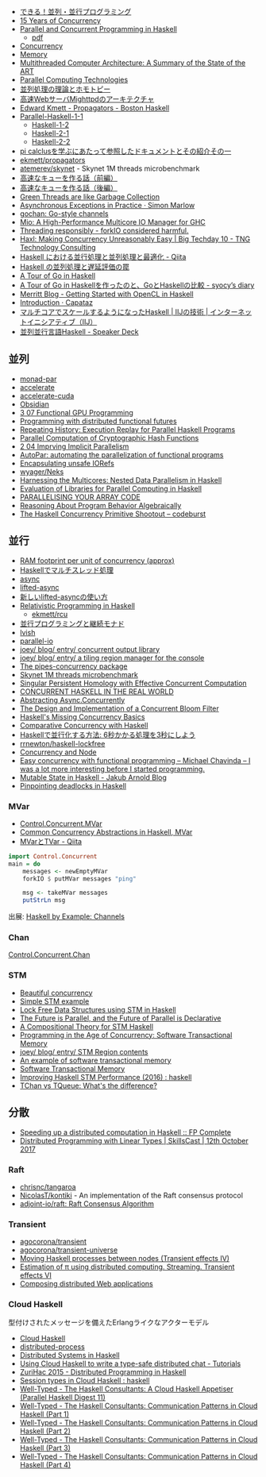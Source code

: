 * [できる！並列・並行プログラミング](http://www.slideshare.net/pfi/ss-9780450)
* [15 Years of Concurrency](http://joeduffyblog.com/2016/11/30/15-years-of-concurrency/)
* [Parallel and Concurrent Programming in Haskell](http://chimera.labs.oreilly.com/books/1230000000929/index.html)
   * [pdf](http://community.haskell.org/~simonmar/par-tutorial.pdf)
* [Concurrency](http://www.scs.stanford.edu/14sp-cs240h/slides/concurrency-slides.html)
* [Memory](http://www.scs.stanford.edu/14sp-cs240h/slides/memory-slides.html)
* [Multithreaded Computer Architecture: A Summary of the State of the ART](http://link.springer.com/book/10.1007/978-1-4615-2698-8)
* [Parallel Computing Technologies](http://link.springer.com/book/10.1007/978-3-540-45145-7)
* [並列処理の理論とホモトピー](http://pantodon.shinshu-u.ac.jp/topology/literature/concurrency.html)
* [高速WebサーバMighttpdのアーキテクチャ](http://www.iij.ad.jp/company/development/tech/activities/mighttpd/)
* [Edward Kmett - Propagators - Boston Haskell](https://www.youtube.com/watch?v=DyPzPeOPgUE)
* [Parallel-Haskell-1-1](https://www.youtube.com/watch?v=N6sOMGYsvFA)
  * [Haskell-1-2](https://www.youtube.com/watch?v=ybba5tcOeEY)
  * [Haskell-2-1](https://www.youtube.com/watch?v=oQ4fvA1OEcY)
  * [Haskell-2-2](https://www.youtube.com/watch?v=a6IkhX1zgXI)
* [pi calclusを学ぶにあたって参照したドキュメントとその紹介その一](http://keizobookman.hatenablog.com/entry/2016/05/25/012815)
* [ekmett/propagators](https://github.com/ekmett/propagators)
* [atemerev/skynet](https://github.com/atemerev/skynet) - Skynet 1M threads microbenchmark
* [高速なキューを作る話（前編）](http://qiita.com/asukamirai/items/cb22ed08a124b282f142)
* [高速なキューを作る話（後編）](http://qiita.com/asukamirai/items/481b22d9a8a410990828)
* [Green Threads are like Garbage Collection](https://www.fpcomplete.com/blog/2017/01/green-threads-are-like-garbage-collection)
* [Asynchronous Exceptions in Practice · Simon Marlow](http://simonmar.github.io/posts/2017-01-24-asynchronous-exceptions.html)
* [gochan: Go-style channels](http://hackage.haskell.org/package/gochan-0.0.2)
* [Mio: A High-Performance Multicore IO Manager for GHC](http://haskell.cs.yale.edu/wp-content/uploads/2013/08/hask035-voellmy.pdf)
* [Threading responsibly - forkIO considered harmful.](https://mazzo.li/posts/threads-resources.html)
* [Haxl: Making Concurrency Unreasonably Easy \| Big Techday 10 - TNG Technology Consulting](http://events.techcast.com/bigtechday10/Garmisch-1345/?q=Garmisch-1345)
* [Haskell における並行処理と並列処理と最適化 - Qiita](http://qiita.com/satosystems/items/e7fb4295598dc61e4c67)
* [Haskell の並列処理と遅延評価の罠](http://labs.timedia.co.jp/2017/08/cphaskell.html)
* [A Tour of Go in Haskell](https://a-tour-of-go-in-haskell.syocy.net/ja_JP/index.html)
* [A Tour of Go in Haskellを作ったのと、GoとHaskellの比較 - syocy’s diary](http://syocy.hatenablog.com/entry/a-tour-of-go-in-haskell)
* [Merritt Blog - Getting Started with OpenCL in Haskell](https://lancelet.github.io/posts/2017-12-26-opencl-helloworld.html)
* [Introduction · Capataz](https://romanandreg.gitbooks.io/capataz/content/)
* [マルチコアでスケールするようになったHaskell \| IIJの技術 \| インターネットイニシアティブ（IIJ）](https://www.iij.ad.jp/dev/tech/activities/haskell/)
* [並列並行言語Haskell - Speaker Deck](https://speakerdeck.com/syocy/bing-lie-bing-xing-yan-yu-haskell)

## 並列
* [monad-par](https://hackage.haskell.org/package/monad-par)
* [accelerate](http://hackage.haskell.org/package/accelerate)
* [accelerate-cuda](http://hackage.haskell.org/package/accelerate-cuda)
* [Obsidian](https://hackage.haskell.org/package/Obsidian)
* [3 07 Functional GPU Programming](https://www.youtube.com/watch?v=8cXZTDLC9FY)
* [Programming with distributed functional futures](http://www.macs.hw.ac.uk/~rs46/posts/2015-09-07-distributed-functional-futures.html)
* [Repeating History: Execution Replay for Parallel Haskell Programs](https://research-repository.st-andrews.ac.uk/bitstream/10023/5895/1/tfp2012.pdf)
* [Parallel Computation of Cryptographic Hash Functions](https://www.youtube.com/watch?v=VL04HTzL2B0)
* [2 04 Imprving Implicit Parallelism](https://www.youtube.com/watch?v=UsU8h0WYemo)
* [AutoPar: automating the parallelization of functional programs](http://doras.dcu.ie/20805/)
* [Encapsulating unsafe IORefs](http://tech.kariusdx.com/post/hiding-unsafe-IORefs/)
* [wyager/Neks](https://github.com/wyager/Neks)
* [Harnessing the Multicores: Nested Data Parallelism in Haskell](https://www.youtube.com/watch?v=kZkO3k9g1ps)
* [Evaluation of Libraries for Parallel Computing in Haskell](https://www.jstage.jst.go.jp/article/ipsjjip/25/0/25_308/_pdf)
* [PARALLELISING YOUR ARRAY CODE](http://www.tweag.io/posts/2017-11-16-repa.html)
* [Reasoning About Program Behavior Algebraically](http://dev.stephendiehl.com/types_behavior.pdf)
* [The Haskell Concurrency Primitive Shootout – codeburst](https://codeburst.io/the-haskell-concurrency-primitive-shootout-538c21993f1c)

## 並行
* [RAM footprint per unit of concurrency (approx)](http://bob.ippoli.to/haskell-for-erlangers-2014/#/cost-of-concurrency)
* [Haskellでマルチスレッド処理](http://qiita.com/myuon_myon/items/d0334317f220dfe05092)
* [async](http://hackage.haskell.org/package/async)
* [lifted-async](https://hackage.haskell.org/package/lifted-async)
* [新しいlifted-asyncの使い方](http://maoe.hatenadiary.jp/entry/2014/12/31/015338)
* [Relativistic Programming in Haskell](http://web.cecs.pdx.edu/~walpole/papers/haskell2015.pdf)
   * [ekmett/rcu](https://github.com/ekmett/rcu)
* [並行プログラミングと継続モナド](http://www.slideshare.net/RuiccRail/ss-52718653)
* [lvish](http://hackage.haskell.org/package/lvish)
* [parallel-io](http://batterseapower.github.io/parallel-io/)
* [joey/ blog/ entry/ concurrent output library](http://joeyh.name/blog/entry/concurrent_output_library/)
* [joey/ blog/ entry/ a tiling region manager for the console](http://joeyh.name/blog/entry/a_tiling_region_manager_for_the_console/)
* [The pipes-concurrency package](http://hackage.haskell.org/package/pipes-concurrency)
* [Skynet 1M threads microbenchmark](https://github.com/atemerev/skynet)
* [Singular Persistent Homology with Effective Concurrent Computation](https://arxiv.org/pdf/1607.01257v1.pdf)
* [CONCURRENT HASKELL IN THE REAL WORLD](https://www.stackbuilders.com/news/concurrent-haskell-in-the-real-world)
* [Abstracting Async.Concurrently](http://elvishjerricco.github.io/2016/09/17/abstracting-async-concurrently.html)
* [The Design and Implementation of a Concurrent Bloom Filter](https://www.youtube.com/watch?v=gn8d7z7itas)
* [Haskell's Missing Concurrency Basics](http://www.snoyman.com/blog/2016/11/haskells-missing-concurrency-basics)
* [Comparative Concurrency with Haskell](https://www.fpcomplete.com/blog/2016/11/comparative-concurrency-with-haskell)
* [Haskellで並行化する方法: 6秒かかる処理を3秒にしよう](http://qiita.com/eielh/items/64ba5f0164b89c6c284e)
* [rrnewton/haskell-lockfree](https://github.com/rrnewton/haskell-lockfree)
* [Concurrency and Node](https://www.fpcomplete.com/blog/2016/12/concurrency-and-node)
* [Easy concurrency with functional programming – Michael Chavinda – I was a lot more interesting before I started programming.](http://mchav.github.io/easy-concurrency-with-functional-programming/)
* [Mutable State in Haskell - Jakub Arnold Blog](http://blog.jakubarnold.cz/2014/07/20/mutable-state-in-haskell.html)
* [Pinpointing deadlocks in Haskell](https://www.fpcomplete.com/blog/2018/05/pinpointing-deadlocks-in-haskell)

### MVar
* [Control.Concurrent.MVar](https://hackage.haskell.org/package/base/docs/Control-Concurrent-MVar.html)
* [Common Concurrency Abstractions in Haskell, MVar](http://www.kuznero.com/posts/haskell/2015-07-31-common-concurrency-abstractions-MVar-part-2.html)
* [MVarとTVar - Qiita](https://qiita.com/taashi/items/13cba99ccb8b7ccfbac8)

```haskell
import Control.Concurrent
main = do
    messages <- newEmptyMVar
    forkIO $ putMVar messages "ping"

    msg <- takeMVar messages
    putStrLn msg
```

出展: [Haskell by Example: Channels](http://lotz84.github.io/haskellbyexample/ex/channels)

### Chan
[Control.Concurrent.Chan](https://hackage.haskell.org/package/base/docs/Control-Concurrent-Chan.html)

### STM
* [Beautiful concurrency](http://research.microsoft.com/en-us/um/people/simonpj/papers/stm/beautiful.pdf)
* [Simple STM example](https://wiki.haskell.org/Simple_STM_example)
* [Lock Free Data Structures using STM in Haskell](http://research.microsoft.com/en-us/um/people/simonpj/papers/stm/lock-free-flops06.pdf)
* [The Future is Parallel, and the Future of Parallel is Declarative](https://www.youtube.com/watch?v=hlyQjK1qjw8)
* [A Compositional Theory for STM Haskell](https://vimeo.com/6685355)
* [Programming in the Age of Concurrency: Software Transactional Memory](http://channel9.msdn.com/Shows/Going+Deep/Programming-in-the-Age-of-Concurrency-Software-Transactional-Memory)
* [joey/ blog/ entry/ STM Region contents](http://joeyh.name/blog/entry/STM_Region_contents/)
* [An example of software transactional memory](http://begriffs.com/posts/2013-09-04-an-example-of-software-transactional.html)
* [Software Transactional Memory](http://begriffs.com/posts/2016-04-02-software-transactional-memory.html)
* [Improving Haskell STM Performance (2016) : haskell](https://www.reddit.com/r/haskell/comments/80tk0t/improving_haskell_stm_performance_2016/)
* [TChan vs TQueue: What's the difference?](https://www.parsonsmatt.org/2018/10/12/tchan_vs_tqueue.html)

## 分散
* [Speeding up a distributed computation in Haskell :: FP Complete](https://www.fpcomplete.com/blog/2017/01/speeding-up-distributed-computation)
* [Distributed Programming with Linear Types \| SkillsCast \| 12th October 2017](https://skillsmatter.com/skillscasts/10637-distributed-programming-with-linear-types)

### Raft
* [chrisnc/tangaroa](https://github.com/chrisnc/tangaroa)
* [NicolasT/kontiki](https://github.com/NicolasT/kontiki) - An implementation of the Raft consensus protocol
* [adjoint-io/raft: Raft Consensus Algorithm](https://github.com/adjoint-io/raft)

### Transient
* [agocorona/transient](https://github.com/agocorona/transient)
* [agocorona/transient-universe](https://github.com/agocorona/transient-universe)
* [Moving Haskell processes between nodes (Transient effects IV)](https://www.fpcomplete.com/user/agocorona/moving-haskell-processes-between-nodes-transient-effects-iv)
* [Estimation of π using distributed computing. Streaming. Transient effects VI](https://www.fpcomplete.com/user/agocorona/estimation-of-using-distributed-computing-streaming-transient-effects-vi-1)
* [Composing distributed Web applications](https://github.com/agocorona/transient/wiki/Composing--distributed-Web-applications)

### Cloud Haskell
型付けされたメッセージを備えたErlangライクなアクターモデル

* [Cloud Haskell](http://haskell-distributed.github.io/)
* [distributed-process](https://hackage.haskell.org/package/distributed-process)
* [Distributed Systems in Haskell](http://yager.io/Distributed/Distributed.html)
* [Using Cloud Haskell to write a type-safe distributed chat - Tutorials](https://www.stackbuilders.com/tutorials/haskell/cloud-haskell/)
* [ZuriHac 2015 - Distributed Programming in Haskell](https://www.youtube.com/watch?v=qlnU73a3Cw0)
* [Session types in Cloud Haskell : haskell](https://www.reddit.com/r/haskell/comments/7g3ckg/session_types_in_cloud_haskell/)
* [Well-Typed - The Haskell Consultants: A Cloud Haskell Appetiser (Parallel Haskell Digest 11)](http://www.well-typed.com/blog/68/)
* [Well-Typed - The Haskell Consultants: Communication Patterns in Cloud Haskell (Part 1)](http://www.well-typed.com/blog/71/)
* [Well-Typed - The Haskell Consultants: Communication Patterns in Cloud Haskell (Part 2)](http://www.well-typed.com/blog/72/)
* [Well-Typed - The Haskell Consultants: Communication Patterns in Cloud Haskell (Part 3)](http://www.well-typed.com/blog/73/)
* [Well-Typed - The Haskell Consultants: Communication Patterns in Cloud Haskell (Part 4)](http://www.well-typed.com/blog/74/)
